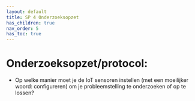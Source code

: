 ```yaml
---
layout: default
title: SP 4 Onderzoeksopzet 
has_children: true
nav_order: 5
has_toc: true
---
```


# Onderzoeksopzet/protocol:

* Op welke manier moet je de IoT sensoren instellen (met een moeilijker woord: configureren) om je probleemstelling te onderzoeken of op te lossen?
